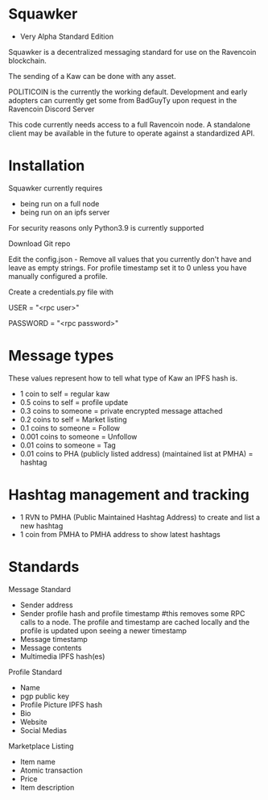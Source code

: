 # Squawker 
- Very Alpha Standard Edition

 Squawker is a decentralized messaging standard for use on the Ravencoin blockchain. 

 The sending of a Kaw can be done with any asset. 

 POLITICOIN is the currently the working default. Development and early adopters can currently get some from BadGuyTy upon request in the Ravencoin Discord Server

 This code currently needs access to a full Ravencoin node. A standalone client may be available in the future to operate against a standardized API.

# Installation
Squawker currently requires
- being run on a full node 
- being run on an ipfs server

For security reasons only Python3.9 is currently supported

Download Git repo

Edit the config.json - Remove all values that you currently don't have and leave as empty strings. For profile timestamp set it to 0 unless you have manually configured a profile.

Create a credentials.py file with 

USER = "\<rpc user>" 

PASSWORD = "\<rpc password>"

# Message types
These values represent how to tell what type of Kaw an IPFS hash is.

- 1 coin to self = regular kaw
- 0.5 coins to self = profile update
- 0.3 coins to someone = private encrypted message attached
- 0.2 coins to self = Market listing
- 0.1 coins to someone = Follow
- 0.001 coins to someone = Unfollow
- 0.01 coins to someone = Tag
- 0.01 coins to PHA (publicly listed address) (maintained list at PMHA) = hashtag

# Hashtag management and tracking
- 1 RVN to PMHA (Public Maintained Hashtag Address) to create and list a new hashtag
- 1 coin from PMHA to PMHA address to show latest hashtags
    
# Standards
Message Standard

- Sender address
- Sender profile hash and profile timestamp #this removes some RPC calls to a node. 
The profile and timestamp are cached locally and the profile is updated upon seeing a newer timestamp
- Message timestamp
- Message contents
- Multimedia IPFS hash(es)

Profile Standard
- Name
- pgp public key
- Profile Picture IPFS hash
- Bio
- Website
- Social Medias

Marketplace Listing
- Item name
- Atomic transaction 
- Price
- Item description


